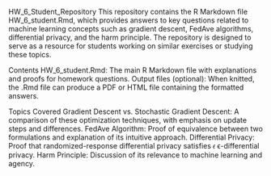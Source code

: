 HW_6_Student_Repository
This repository contains the R Markdown file HW_6_student.Rmd, which provides answers to key questions related to machine learning concepts such as gradient descent, FedAve algorithms, differential privacy, and the harm principle. The repository is designed to serve as a resource for students working on similar exercises or studying these topics.

Contents
HW_6_student.Rmd: The main R Markdown file with explanations and proofs for homework questions.
Output files (optional): When knitted, the .Rmd file can produce a PDF or HTML file containing the formatted answers.

Topics Covered
Gradient Descent vs. Stochastic Gradient Descent: A comparison of these optimization techniques, with emphasis on update steps and differences.
FedAve Algorithm: Proof of equivalence between two formulations and explanation of its intuitive approach.
Differential Privacy: Proof that randomized-response differential privacy satisfies 
𝜖
ϵ-differential privacy.
Harm Principle: Discussion of its relevance to machine learning and agency.
